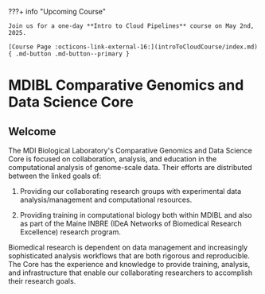 ???+ info "Upcoming Course"

    Join us for a one-day **Intro to Cloud Pipelines** course on May 2nd, 2025.
    
    [Course Page :octicons-link-external-16:](introToCloudCourse/index.md){ .md-button .md-button--primary }

# MDIBL Comparative Genomics and Data Science Core

## Welcome

The MDI Biological Laboratory's Comparative Genomics and Data Science Core is focused on collaboration, analysis, and education in the computational analysis of genome-scale data. Their efforts are distributed between the linked goals of:

1. Providing our collaborating research groups with experimental data analysis/management and computational resources.

2. Providing training in computational biology both within MDIBL and also as part of the Maine INBRE (IDeA Networks of Biomedical Research Excellence) research program.

Biomedical research is dependent on data management and increasingly sophisticated analysis workflows that are both rigorous and reproducible. The Core has the experience and knowledge to provide training, analysis, and infrastructure that enable our collaborating researchers to accomplish their research goals.